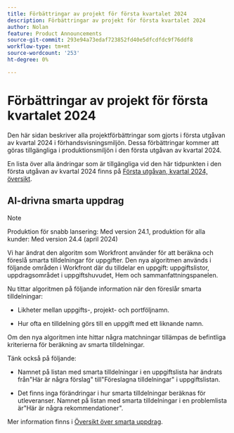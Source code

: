 ```yaml
---
title: Förbättringar av projekt för första kvartalet 2024
description: Förbättringar av projekt för första kvartalet 2024
author: Nolan
feature: Product Announcements
source-git-commit: 293e94a73edaf723852fd40e5dfcdfdc9f76ddf8
workflow-type: tm+mt
source-wordcount: '253'
ht-degree: 0%

---
```


# Förbättringar av projekt för första kvartalet 2024

Den här sidan beskriver alla projektförbättringar som gjorts i första utgåvan av kvartal 2024 i förhandsvisningsmiljön. Dessa förbättringar kommer att göras tillgängliga i produktionsmiljön i den första utgåvan av kvartal 2024.

En lista över alla ändringar som är tillgängliga vid den här tidpunkten i den första utgåvan av kvartal 2024 finns på [Första utgåvan, kvartal 2024, översikt](/help/quicksilver/product-announcements/product-releases/24-q1-release-activity/24-q1-release-overview.md).

## AI-drivna smarta uppdrag

>[!NOTE]
>
>Produktion för snabb lansering: Med version 24.1, produktion för alla kunder: Med version 24.4 (april 2024)

Vi har ändrat den algoritm som Workfront använder för att beräkna och föreslå smarta tilldelningar för uppgifter. Den nya algoritmen används i följande områden i Workfront där du tilldelar en uppgift: uppgiftslistor, uppdragsområdet i uppgiftshuvudet, Hem och sammanfattningspanelen.

Nu tittar algoritmen på följande information när den föreslår smarta tilldelningar:

* Likheter mellan uppgifts-, projekt- och portföljnamn.

* Hur ofta en tilldelning görs till en uppgift med ett liknande namn.

Om den nya algoritmen inte hittar några matchningar tillämpas de befintliga kriterierna för beräkning av smarta tilldelningar.

Tänk också på följande:

* Namnet på listan med smarta tilldelningar i en uppgiftslista har ändrats från&quot;Här är några förslag&quot; till&quot;Föreslagna tilldelningar&quot; i uppgiftslistan.

* Det finns inga förändringar i hur smarta tilldelningar beräknas för utleveranser. Namnet på listan med smarta tilldelningar i en problemlista är&quot;Här är några rekommendationer&quot;.

Mer information finns i [Översikt över smarta uppdrag](/help/quicksilver/manage-work/tasks/assign-tasks/smart-assignments.md).
